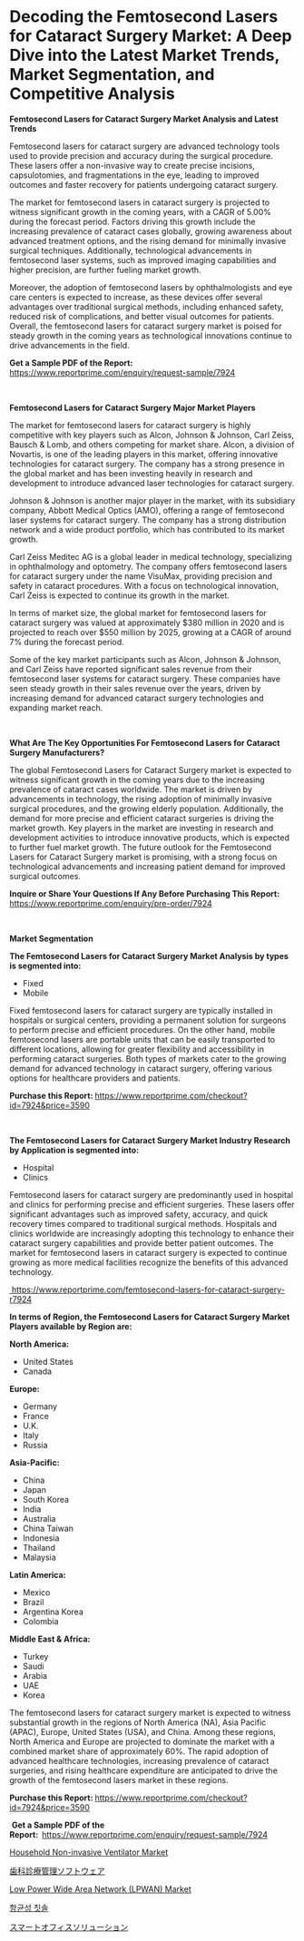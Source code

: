 <p><h1>Decoding the Femtosecond Lasers for Cataract Surgery Market: A Deep Dive into the Latest Market Trends, Market Segmentation, and Competitive Analysis</h1></p><p><strong>Femtosecond Lasers for Cataract Surgery Market Analysis and Latest Trends</strong></p>
<p><p>Femtosecond lasers for cataract surgery are advanced technology tools used to provide precision and accuracy during the surgical procedure. These lasers offer a non-invasive way to create precise incisions, capsulotomies, and fragmentations in the eye, leading to improved outcomes and faster recovery for patients undergoing cataract surgery.</p><p>The market for femtosecond lasers in cataract surgery is projected to witness significant growth in the coming years, with a CAGR of 5.00% during the forecast period. Factors driving this growth include the increasing prevalence of cataract cases globally, growing awareness about advanced treatment options, and the rising demand for minimally invasive surgical techniques. Additionally, technological advancements in femtosecond laser systems, such as improved imaging capabilities and higher precision, are further fueling market growth.</p><p>Moreover, the adoption of femtosecond lasers by ophthalmologists and eye care centers is expected to increase, as these devices offer several advantages over traditional surgical methods, including enhanced safety, reduced risk of complications, and better visual outcomes for patients. Overall, the femtosecond lasers for cataract surgery market is poised for steady growth in the coming years as technological innovations continue to drive advancements in the field.</p></p>
<p><strong>Get a Sample PDF of the Report:&nbsp;</strong> <a href="https://www.reportprime.com/enquiry/request-sample/7924">https://www.reportprime.com/enquiry/request-sample/7924</a></p>
<p>&nbsp;</p>
<p><strong>Femtosecond Lasers for Cataract Surgery Major Market Players</strong></p>
<p><p>The market for femtosecond lasers for cataract surgery is highly competitive with key players such as Alcon, Johnson & Johnson, Carl Zeiss, Bausch & Lomb, and others competing for market share. Alcon, a division of Novartis, is one of the leading players in this market, offering innovative technologies for cataract surgery. The company has a strong presence in the global market and has been investing heavily in research and development to introduce advanced laser technologies for cataract surgery.</p><p>Johnson & Johnson is another major player in the market, with its subsidiary company, Abbott Medical Optics (AMO), offering a range of femtosecond laser systems for cataract surgery. The company has a strong distribution network and a wide product portfolio, which has contributed to its market growth.</p><p>Carl Zeiss Meditec AG is a global leader in medical technology, specializing in ophthalmology and optometry. The company offers femtosecond lasers for cataract surgery under the name VisuMax, providing precision and safety in cataract procedures. With a focus on technological innovation, Carl Zeiss is expected to continue its growth in the market.</p><p>In terms of market size, the global market for femtosecond lasers for cataract surgery was valued at approximately $380 million in 2020 and is projected to reach over $550 million by 2025, growing at a CAGR of around 7% during the forecast period.</p><p>Some of the key market participants such as Alcon, Johnson & Johnson, and Carl Zeiss have reported significant sales revenue from their femtosecond laser systems for cataract surgery. These companies have seen steady growth in their sales revenue over the years, driven by increasing demand for advanced cataract surgery technologies and expanding market reach.</p></p>
<p>&nbsp;</p>
<p><strong>What Are The Key Opportunities For Femtosecond Lasers for Cataract Surgery Manufacturers?</strong></p>
<p><p>The global Femtosecond Lasers for Cataract Surgery market is expected to witness significant growth in the coming years due to the increasing prevalence of cataract cases worldwide. The market is driven by advancements in technology, the rising adoption of minimally invasive surgical procedures, and the growing elderly population. Additionally, the demand for more precise and efficient cataract surgeries is driving the market growth. Key players in the market are investing in research and development activities to introduce innovative products, which is expected to further fuel market growth. The future outlook for the Femtosecond Lasers for Cataract Surgery market is promising, with a strong focus on technological advancements and increasing patient demand for improved surgical outcomes.</p></p>
<p><strong>Inquire or Share Your Questions If Any Before Purchasing This Report:</strong> <a href="https://www.reportprime.com/enquiry/pre-order/7924">https://www.reportprime.com/enquiry/pre-order/7924</a></p>
<p>&nbsp;</p>
<p><strong>Market Segmentation</strong></p>
<p><strong>The Femtosecond Lasers for Cataract Surgery Market Analysis by types is segmented into:</strong></p>
<p><ul><li>Fixed</li><li>Mobile</li></ul></p>
<p><p>Fixed femtosecond lasers for cataract surgery are typically installed in hospitals or surgical centers, providing a permanent solution for surgeons to perform precise and efficient procedures. On the other hand, mobile femtosecond lasers are portable units that can be easily transported to different locations, allowing for greater flexibility and accessibility in performing cataract surgeries. Both types of markets cater to the growing demand for advanced technology in cataract surgery, offering various options for healthcare providers and patients.</p></p>
<p><strong>Purchase this Report:&nbsp;</strong><a href="https://www.reportprime.com/checkout?id=7924&price=3590">https://www.reportprime.com/checkout?id=7924&price=3590</a></p>
<p>&nbsp;</p>
<p><strong>The Femtosecond Lasers for Cataract Surgery Market Industry Research by Application is segmented into:</strong></p>
<p><ul><li>Hospital</li><li>Clinics</li></ul></p>
<p><p>Femtosecond lasers for cataract surgery are predominantly used in hospital and clinics for performing precise and efficient surgeries. These lasers offer significant advantages such as improved safety, accuracy, and quick recovery times compared to traditional surgical methods. Hospitals and clinics worldwide are increasingly adopting this technology to enhance their cataract surgery capabilities and provide better patient outcomes. The market for femtosecond lasers in cataract surgery is expected to continue growing as more medical facilities recognize the benefits of this advanced technology.</p></p>
<p><a href="https://www.reportprime.com/femtosecond-lasers-for-cataract-surgery-r7924">&nbsp;https://www.reportprime.com/femtosecond-lasers-for-cataract-surgery-r7924</a></p>
<p><strong>In terms of Region, the Femtosecond Lasers for Cataract Surgery Market Players available by Region are:</strong></p>
<p>
    <p> <strong> North America: </strong>
        <ul>
            <li>United States</li>
            <li>Canada</li>
        </ul>
        </p> 
    <p> <strong> Europe: </strong>
        <ul>
            <li>Germany</li>
            <li>France</li>
            <li>U.K.</li>
            <li>Italy</li>
            <li>Russia</li>
        </ul>
        </p> 
    <p> <strong> Asia-Pacific: </strong>
        <ul>
            <li>China</li>
            <li>Japan</li>
            <li>South Korea</li>
            <li>India</li>
            <li>Australia</li>
            <li>China Taiwan</li>
            <li>Indonesia</li>
            <li>Thailand</li>
            <li>Malaysia</li>
        </ul>
        </p> 
    <p> <strong> Latin America: </strong>
        <ul>
            <li>Mexico</li>
            <li>Brazil</li>
            <li>Argentina Korea</li>
            <li>Colombia</li>
        </ul>
        </p> 
    <p> <strong> Middle East & Africa: </strong>
        <ul>
            <li>Turkey</li>
            <li>Saudi</li>
            <li>Arabia</li>
            <li>UAE</li>
            <li>Korea</li>
        </ul>
    </p>
    </p>
<p><p>The femtosecond lasers for cataract surgery market is expected to witness substantial growth in the regions of North America (NA), Asia Pacific (APAC), Europe, United States (USA), and China. Among these regions, North America and Europe are projected to dominate the market with a combined market share of approximately 60%. The rapid adoption of advanced healthcare technologies, increasing prevalence of cataract surgeries, and rising healthcare expenditure are anticipated to drive the growth of the femtosecond lasers market in these regions.</p></p>
<p><strong>Purchase this Report: </strong><a href="https://www.reportprime.com/checkout?id=7924&price=3590">https://www.reportprime.com/checkout?id=7924&price=3590</a></p>
<p>&nbsp;<strong>Get a Sample PDF of the Report:&nbsp;&nbsp;</strong><a href="https://www.reportprime.com/enquiry/request-sample/7924">https://www.reportprime.com/enquiry/request-sample/7924</a></p>
<p><strong></strong></p>
<p><p><a href="https://www.linkedin.com/pulse/household-non-invasive-ventilator-market-size-cagr-trends-6rzde">Household Non-invasive Ventilator Market</a></p><p><a href="https://github.com/TysonKub/Market-Research-Report-List-1/blob/main/402533476858.md">歯科診療管理ソフトウェア</a></p><p><a href="https://www.linkedin.com/pulse/low-power-wide-area-network-lpwan-market-comprehensive-report-ke2ne">Low Power Wide Area Network (LPWAN) Market</a></p><p><a href="https://github.com/darrellockm3ytan895656/Market-Research-Report-List-1/blob/main/329828472715.md">항균성 칫솔</a></p><p><a href="https://github.com/RaeJenkins1952/Market-Research-Report-List-1/blob/main/617360476857.md">スマートオフィスソリューション</a></p></p>